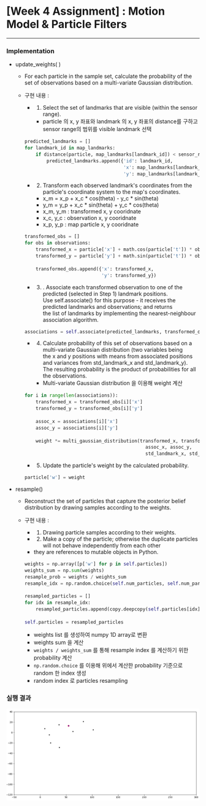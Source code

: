 # **[Week 4 Assignment] : Motion Model & Particle Filters**

------

### Implementation

- update_weights( )

    - For each particle in the sample set, calculate the probability of the set of observations based on a multi-variate Gaussian distribution.
    - 구현 내용 :

        - 1. Select the set of landmarks that are visible (within the sensor range).
            - particle 의 x, y 좌표와 landmark 의 x, y 좌표의 distance를 구하고 sensor range의 범위를 visible landmark 선택

        ```python
        predicted_landmarks = []    
        for landmark_id in map_landmarks:
            if distance(particle, map_landmarks[landmark_id]) < sensor_range:
                predicted_landmarks.append({'id': landmark_id,
                                            'x': map_landmarks[landmark_id]['x'],
                                            'y': map_landmarks[landmark_id]['y']})
        ```

        - 2. Transform each observed landmark's coordinates from the particle's coordinate system to the map's coordinates.
            - x_m = x_p + x_c * cos(theta) - y_c * sin(theta)
            - y_m = y_p + x_c * sin(theta) + y_c * cos(theta)
            - x_m, y_m : transformed x, y cooridnate
            - x_c, y_c : observation x, y cooridnate
            - x_p, y_p : map particle x, y cooridnate

        ```python
        transformed_obs = []
        for obs in observations:
            transformed_x = particle['x'] + math.cos(particle['t']) * obs['x'] - math.sin(particle['t']) * obs['y']
            transformed_y = particle['y'] + math.sin(particle['t']) * obs['x'] + math.cos(particle['t']) * obs['y']

            transformed_obs.append({'x': transformed_x,
                                    'y': transformed_y})
        ```

        - 3. . Associate each transformed observation to one of the predicted (selected in Step 1) landmark positions.   
        Use self.associate() for this purpose - it receives the predicted landmarks and observations; and returns   
        the list of landmarks by implementing the nearest-neighbour association algorithm.

        ```python
        associations = self.associate(predicted_landmarks, transformed_obs)
        ```

        - 4. Calculate probability of this set of observations based on a multi-variate Gaussian distribution (two variables being   
        the x and y positions with means from associated positions and variances from std_landmark_x and std_landmark_y).   
        The resulting probability is the product of probabilities for all the observations.   
            - Multi-variate Gaussian distribution 을 이용해 weight 계산

        ```python
        for i in range(len(associations)):
            transformed_x = transformed_obs[i]['x']
            transformed_y = transformed_obs[i]['y']

            assoc_x = associations[i]['x']
            assoc_y = associations[i]['y']

            weight *= multi_gaussian_distribution(transformed_x, transformed_y,
                                                    assoc_x, assoc_y,
                                                    std_landmark_x, std_landmark_y) + 1e-60
        ```

        - 5. Update the particle's weight by the calculated probability.

        ```python
        particle['w'] = weight
        ```
- resample()

    - Reconstruct the set of particles that capture the posterior belief distribution by drawing samples according to the weights.
    - 구현 내용 :

        - 1. Drawing particle samples according to their weights.
        - 2. Make a copy of the particle; otherwise the duplicate particles will not behave independently from each other   
        - they are references to mutable objects in Python.

        ```python
        weights = np.array([p['w'] for p in self.particles])
        weights_sum = np.sum(weights)
        resample_prob = weights / weights_sum
        resample_idx = np.random.choice(self.num_particles, self.num_particles, p=resample_prob)

        resampled_particles = []
        for idx in resample_idx:
            resampled_particles.append(copy.deepcopy(self.particles[idx]))

        self.particles = resampled_particles
        ```

        - weights list 를 생성하여 numpy 1D array로 변환
        - weights sum 을 계산
        - `weights / weights_sum` 를 통해 resample index 를 계산하기 위한 probability 계산
        - `np.random.choice` 를 이용해 위에서 계산한 probability 기준으로 random 한 index 생성
        - random index 로 particles resampling
   
### 실행 결과

![week2](week4_result.gif)

